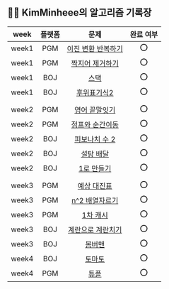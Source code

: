 ## 🤸🏻 KimMinheee의 알고리즘 기록장

| week  | 플랫폼 |                                      문제                                       | 완료 여부 |
|:-----:|:--:|:-----------------------------------------------------------------------------:|:-----:|
| week1 | PGM | [이진 변환 반복하기](https://school.programmers.co.kr/learn/courses/30/lessons/70129) |  ⭕️   |
| week1 | PGM |  [짝지어 제거하기](https://school.programmers.co.kr/learn/courses/30/lessons/12973)  |  ⭕️   |
| week1 | BOJ |                  [스택](https://www.acmicpc.net/problem/10828)                  |  ⭕️   |
| week1 | BOJ |                [후위표기식2](https://www.acmicpc.net/problem/1935)                 |  ⭕️   |
|       |    |                                                                               | |
| week2 | PGM |  [영어 끝말잇기](https://school.programmers.co.kr/learn/courses/30/lessons/12981)   |  ⭕️   |
| week2 | PGM |  [점프와 순간이동](https://school.programmers.co.kr/learn/courses/30/lessons/12980)  |  ⭕️   |
| week2 | BOJ |               [피보나치 수 2](https://www.acmicpc.net/problem/2748)                |  ⭕️  |
| week2 | BOJ |                 [설탕 배달](https://www.acmicpc.net/problem/2839)                 |  ⭕️   |
| week2 | BOJ |                [1로 만들기](https://www.acmicpc.net/problem/1463)                 |  ⭕️   |
|       |    |                                                                               | |
| week3 | PGM |   [예상 대진표](https://school.programmers.co.kr/learn/courses/30/lessons/12985)   |  ⭕️   |
| week3 | PGM | [n^2 배열자르기](https://school.programmers.co.kr/learn/courses/30/lessons/87390)  |  ⭕️   |
| week3 | PGM |   [1차 캐시](https://school.programmers.co.kr/learn/courses/30/lessons/17680)    |  ⭕️   |
| week3 | BOJ |              [계란으로 계란치기](https://www.acmicpc.net/problem/16987)               |  ⭕️   |
| week3 | BOJ |                 [봄버맨](https://www.acmicpc.net/problem/16918)                  |  ⭕️   |
| week4 | BOJ |                  [토마토](https://www.acmicpc.net/problem/7576)                  |  ⭕️   |
| week4 | PGM |                  [튜플](https://school.programmers.co.kr/learn/courses/30/lessons/64065)                  |  ⭕️   |

